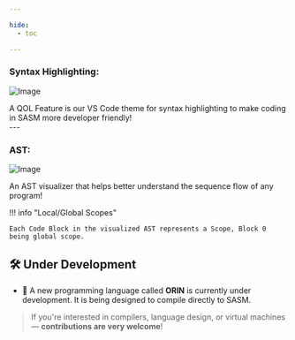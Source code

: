 ```yaml
---

hide:
  - toc

---
```


### **Syntax Highlighting:**

![Image](../assets/vs_theme.png)

<div class="result" markdown>
A QOL Feature is our VS Code theme for syntax highlighting to
make coding in SASM more developer friendly!
</div>
---

### **AST:**

![Image](../assets/AST_Examples/helloWorld.png)

An AST visualizer that helps better understand the sequence flow
of any program!

!!! info "Local/Global Scopes"

    Each Code Block in the visualized AST represents a Scope, Block 0 being global scope.


## 🛠 Under Development

- 🔧 A new programming language called **ORIN** is currently under development. It is being designed to compile directly to SASM.

> If you're interested in compilers, language design, or virtual machines — **contributions are very welcome**!
